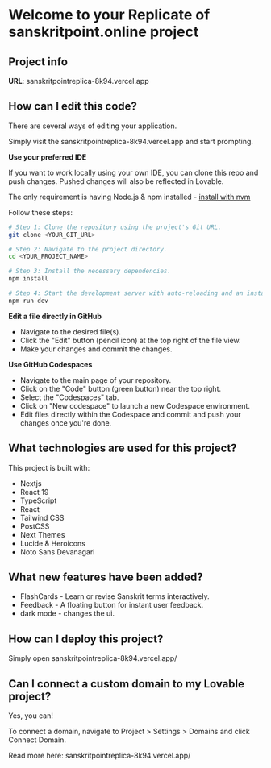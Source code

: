 # Welcome to your Replicate of sanskritpoint.online project

## Project info

**URL**: sanskritpointreplica-8k94.vercel.app

## How can I edit this code?

There are several ways of editing your application.

Simply visit the sanskritpointreplica-8k94.vercel.app and start prompting.

**Use your preferred IDE**

If you want to work locally using your own IDE, you can clone this repo and push changes. Pushed changes will also be reflected in Lovable.

The only requirement is having Node.js & npm installed - [install with nvm](https://github.com/nvm-sh/nvm#installing-and-updating)

Follow these steps:

```sh
# Step 1: Clone the repository using the project's Git URL.
git clone <YOUR_GIT_URL>

# Step 2: Navigate to the project directory.
cd <YOUR_PROJECT_NAME>

# Step 3: Install the necessary dependencies.
npm install

# Step 4: Start the development server with auto-reloading and an instant preview.
npm run dev
```

**Edit a file directly in GitHub**

- Navigate to the desired file(s).
- Click the "Edit" button (pencil icon) at the top right of the file view.
- Make your changes and commit the changes.

**Use GitHub Codespaces**

- Navigate to the main page of your repository.
- Click on the "Code" button (green button) near the top right.
- Select the "Codespaces" tab.
- Click on "New codespace" to launch a new Codespace environment.
- Edit files directly within the Codespace and commit and push your changes once you're done.

## What technologies are used for this project?

This project is built with:

- Nextjs
- React 19
- TypeScript
- React
- Tailwind CSS
- PostCSS
- Next Themes
- Lucide & Heroicons
- Noto Sans Devanagari


## What new features have been added?
- FlashCards - Learn or revise Sanskrit terms interactively.
- Feedback - A floating button for instant user feedback.
- dark mode - changes the ui.



## How can I deploy this project?

Simply open sanskritpointreplica-8k94.vercel.app/

## Can I connect a custom domain to my Lovable project?

Yes, you can!

To connect a domain, navigate to Project > Settings > Domains and click Connect Domain.

Read more here: sanskritpointreplica-8k94.vercel.app/
